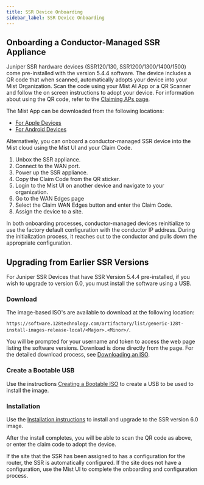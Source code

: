 ```yaml
---
title: SSR Device Onboarding
sidebar_label: SSR Device Onboarding
---
```


## Onboarding a Conductor-Managed SSR Appliance

Juniper SSR hardware devices (SSR120/130, SSR1200/1300/1400/1500) come pre-installed with the version 5.4.4 software. The device includes a QR code that when scanned, automatically adopts your device into your Mist Organization. Scan the code using your Mist AI App or a QR Scanner and follow the on screen instructions to adopt your device. For information about using the QR code, refer to the [Claiming APs page](https://www.mist.com/documentation/claiming-aps/).

The Mist App can be downloaded from the following locations:
- [For Apple Devices](https://apps.apple.com/us/app/mistai/id1215196902) 
- [For Android Devices](https://play.google.com/store/apps/details?id=com.mist.mistify&hl=en_US&gl=US)

Alternatively, you can onboard a conductor-managed SSR device into the Mist cloud using the Mist UI and your Claim Code. 

1. Unbox the SSR appliance.
2. Connect to the WAN port.
3. Power up the SSR appliance.
4. Copy the Claim Code from the QR sticker.
5. Login to the Mist UI on another device and navigate to your organization.
6. Go to the WAN Edges page
7. Select the Claim WAN Edges button and enter the Claim Code.
8. Assign the device to a site.

In both onboarding processes, conductor-managed devices reinitialize to use the factory default configuration with the conductor IP address. During the initialization process, it reaches out to the conductor and pulls down the appropriate configuration.  

## Upgrading from Earlier SSR Versions

For Juniper SSR Devices that have SSR Version 5.4.4 pre-installed, if you wish to upgrade to version 6.0, you must install the software using a USB. 

### Download 

The image-based ISO's are available to download at the following location:

`https://software.128technology.com/artifactory/list/generic-128t-install-images-release-local/<Major>.<Minor>/`. 

You will be prompted for your username and token to access the web page listing the software versions. Download is done directly from the page. For the detailed download process, see [Downloading an ISO](intro_downloading_iso.md#downloading-an-iso). 

### Create a Bootable USB

Use the instructions [Creating a Bootable ISO](intro_creating_bootable_usb.md) to create a USB to be used to install the image. 

### Installation 

Use the [Installation instructions](wan_staging.md#installation) to install and upgrade to the SSR version 6.0 image.

After the install completes, you will be able to scan the QR code as above, or enter the claim code to adopt the device. 

If the site that the SSR has been assigned to has a configuration for the router, the SSR is automatically configured. If the site does not have a configuration, use the Mist UI to complete the onboarding and configuration process. 


